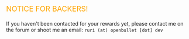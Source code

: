 <p style="font-size: 20px; color: orange;">NOTICE FOR BACKERS!</p>

If you haven't been contacted for your rewards yet, please contact me on the forum or shoot me an email: `ruri (at) openbullet [dot] dev`